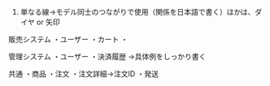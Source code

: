 1. 単なる線→モデル同士のつながりで使用（関係を日本語で書く）ほかは、ダイヤ or 矢印
 

販売システム
・ユーザー
・カート
・


管理システム
・ユーザー
・決済履歴
→具体例をしっかり書く

共通
・商品
・注文
・注文詳細→注文ID
・発送
